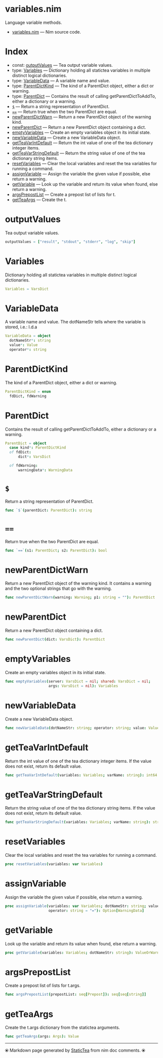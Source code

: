 # variables.nim

Language variable methods.

* [variables.nim](../src/variables.nim) &mdash; Nim source code.
# Index

* const: [outputValues](#outputvalues) &mdash; Tea output variable values.
* type: [Variables](#variables) &mdash; Dictionary holding all statictea variables in multiple distinct logical dictionaries.
* type: [VariableData](#variabledata) &mdash; A variable name and value.
* type: [ParentDictKind](#parentdictkind) &mdash; The kind of a ParentDict object, either a dict or warning.
* type: [ParentDict](#parentdict) &mdash; Contains the result of calling getParentDictToAddTo, either a dictionary or a warning.
* [`$`](#) &mdash; Return a string representation of ParentDict.
* [`==`](#-1) &mdash; Return true when the two ParentDict are equal.
* [newParentDictWarn](#newparentdictwarn) &mdash; Return a new ParentDict object of the warning kind.
* [newParentDict](#newparentdict) &mdash; Return a new ParentDict object containing a dict.
* [emptyVariables](#emptyvariables) &mdash; Create an empty variables object in its initial state.
* [newVariableData](#newvariabledata) &mdash; Create a new VariableData object.
* [getTeaVarIntDefault](#getteavarintdefault) &mdash; Return the int value of one of the tea dictionary integer items.
* [getTeaVarStringDefault](#getteavarstringdefault) &mdash; Return the string value of one of the tea dictionary string items.
* [resetVariables](#resetvariables) &mdash; Clear the local variables and reset the tea variables for running a command.
* [assignVariable](#assignvariable) &mdash; Assign the variable the given value if possible, else return a warning.
* [getVariable](#getvariable) &mdash; Look up the variable and return its value when found, else return a warning.
* [argsPrepostList](#argsprepostlist) &mdash; Create a prepost list of lists for t.
* [getTeaArgs](#getteaargs) &mdash; Create the t.

# outputValues

Tea output variable values.

```nim
outputValues = ["result", "stdout", "stderr", "log", "skip"]
```

# Variables

Dictionary holding all statictea variables in multiple distinct logical dictionaries.

```nim
Variables = VarsDict
```

# VariableData

A variable name and value. The dotNameStr tells where the variable is stored, i.e.: l.d.a

```nim
VariableData = object
  dotNameStr*: string
  value*: Value
  operator*: string

```

# ParentDictKind

The kind of a ParentDict object, either a dict or warning.

```nim
ParentDictKind = enum
  fdDict, fdWarning
```

# ParentDict

Contains the result of calling getParentDictToAddTo, either a dictionary or a warning.

```nim
ParentDict = object
  case kind*: ParentDictKind
  of fdDict:
      dict*: VarsDict

  of fdWarning:
      warningData*: WarningData


```

# `$`

Return a string representation of ParentDict.

```nim
func `$`(parentDict: ParentDict): string
```

# `==`

Return true when the two ParentDict are equal.

```nim
func `==`(s1: ParentDict; s2: ParentDict): bool
```

# newParentDictWarn

Return a new ParentDict object of the warning kind. It contains a warning and the two optional strings that go with the warning.

```nim
func newParentDictWarn(warning: Warning; p1: string = ""): ParentDict
```

# newParentDict

Return a new ParentDict object containing a dict.

```nim
func newParentDict(dict: VarsDict): ParentDict
```

# emptyVariables

Create an empty variables object in its initial state.

```nim
func emptyVariables(server: VarsDict = nil; shared: VarsDict = nil;
                    args: VarsDict = nil): Variables
```

# newVariableData

Create a new VariableData object.

```nim
func newVariableData(dotNameStr: string; operator: string; value: Value): VariableData
```

# getTeaVarIntDefault

Return the int value of one of the tea dictionary integer items. If the value does not exist, return its default value.

```nim
func getTeaVarIntDefault(variables: Variables; varName: string): int64
```

# getTeaVarStringDefault

Return the string value of one of the tea dictionary string items. If the value does not exist, return its default value.

```nim
func getTeaVarStringDefault(variables: Variables; varName: string): string
```

# resetVariables

Clear the local variables and reset the tea variables for running a command.

```nim
proc resetVariables(variables: var Variables)
```

# assignVariable

Assign the variable the given value if possible, else return a warning.

```nim
proc assignVariable(variables: var Variables; dotNameStr: string; value: Value;
                    operator: string = "="): Option[WarningData]
```

# getVariable

Look up the variable and return its value when found, else return a warning.

```nim
proc getVariable(variables: Variables; dotNameStr: string): ValueOrWarning
```

# argsPrepostList

Create a prepost list of lists for t.args.

```nim
func argsPrepostList(prepostList: seq[Prepost]): seq[seq[string]]
```

# getTeaArgs

Create the t.args dictionary from the statictea arguments.

```nim
func getTeaArgs(args: Args): Value
```


---
⦿ Markdown page generated by [StaticTea](https://github.com/flenniken/statictea/) from nim doc comments. ⦿
